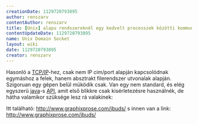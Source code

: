 ```yaml
---
creationDate: 1129720793895 
author: renszarv 
contentAuthor: renszarv 
title: [Unix] alapu rendszereknél egy kedvelt processzek közötti kommunikációs forma. 
contentUpdateDate: 1129720793895 
name: Unix Domain Socket 
layout: wiki 
date: 1129720793895 
creator: renszarv 
---
```

 Hasonló a [TCP/IP](Missing.html)-hez, csak nem IP cim/port alapján kapcsolódnak egymáshoz a felek, hanem absztrakt filerendszer utvonalak alapján. Szigoruan egy gépen belül müködik csak. Van egy nem standard, és elég egyszerü [java](java.html)-s [API](Missing.html), amit első blikkre csak kisérletezésre használnék, de hátha valamikor szüksége lesz rá valakinek:

Itt található: http://www.graphixprose.com/jbuds/ s innen van a link: http://www.graphixprose.com/jbuds/
